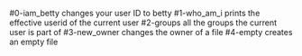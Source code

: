 #0-iam_betty changes your user ID to betty
#1-who_am_i prints the effective userid of the current user
#2-groups all the groups the current user is part of
#3-new_owner changes the owner of a file
#4-empty creates an empty file